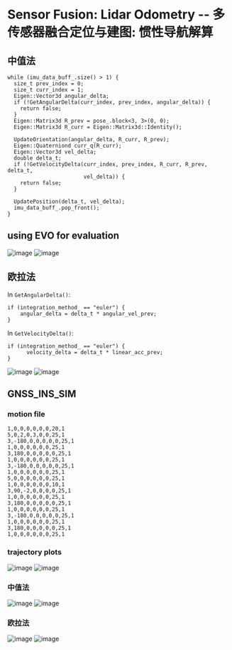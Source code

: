 # Sensor Fusion: Lidar Odometry -- 多传感器融合定位与建图: 惯性导航解算

## 中值法
```
while (imu_data_buff_.size() > 1) {
  size_t prev_index = 0; 
  size_t curr_index = 1; 
  Eigen::Vector3d angular_delta;
  if (!GetAngularDelta(curr_index, prev_index, angular_delta)) {
    return false;
  }
  Eigen::Matrix3d R_prev = pose_.block<3, 3>(0, 0);
  Eigen::Matrix3d R_curr = Eigen::Matrix3d::Identity();

  UpdateOrientation(angular_delta, R_curr, R_prev);
  Eigen::Quaterniond curr_q(R_curr);
  Eigen::Vector3d vel_delta;
  double delta_t;
  if (!GetVelocityDelta(curr_index, prev_index, R_curr, R_prev, delta_t,
                        vel_delta)) {
    return false;
  }

  UpdatePosition(delta_t, vel_delta);
  imu_data_buff_.pop_front();
}
```
## using EVO for evaluation
![image](https://user-images.githubusercontent.com/11698181/152662207-391f2d49-9a93-4c96-84c9-c2d5c9f09f4a.png)
![image](https://user-images.githubusercontent.com/11698181/152662224-f93ae0d8-c563-4622-97b8-7149cfe7ad04.png)


## 欧拉法
In `GetAngularDelta()`: 
```
if (integration_method_ == "euler") {
    angular_delta = delta_t * angular_vel_prev;  
}
```
In `GetVelocityDelta()`: 
```
if (integration_method_ == "euler") {
      velocity_delta = delta_t * linear_acc_prev;
}
```
![image](https://user-images.githubusercontent.com/11698181/152662590-9976d41f-792f-4fe2-a4d0-b630768d2c6d.png)
![image](https://user-images.githubusercontent.com/11698181/152662594-982aae8b-38b4-40a5-818f-4b70bbad0825.png)

## GNSS_INS_SIM
### motion file 
```
1,0,0,0,0,0,0,20,1
5,0,2,0,3,0,0,25,1
3,-180,0,0,0,0,0,25,1
1,0,0,0,0,0,0,25,1
3,180,0,0,0,0,0,25,1
1,0,0,0,0,0,0,25,1
3,-180,0,0,0,0,0,25,1
1,0,0,0,0,0,0,25,1
5,0,0,0,0,0,0,25,1
1,0,0,0,0,0,0,10,1
3,90,-2,0,0,0,0,25,1
1,0,0,0,0,0,0,25,1
3,180,0,0,0,0,0,25,1
1,0,0,0,0,0,0,25,1
3,-180,0,0,0,0,0,25,1
1,0,0,0,0,0,0,25,1
3,180,0,0,0,0,0,25,1
1,0,0,0,0,0,0,25,1
```
### trajectory plots 
![image](https://user-images.githubusercontent.com/11698181/152671127-407aedb7-754e-458d-ad37-9bf70ccedb4d.png)
![image](https://user-images.githubusercontent.com/11698181/152671143-5059dbfc-40e0-4b59-a129-2df5bdc5f1dc.png)

### 中值法
![image](https://user-images.githubusercontent.com/11698181/152671337-d617b1c6-099d-418d-99cc-6549d69ac5d6.png)
![image](https://user-images.githubusercontent.com/11698181/152671353-c655b4c9-61ad-49f9-9aa6-42840a2d65cd.png)

### 欧拉法 
![image](https://user-images.githubusercontent.com/11698181/152671634-04275dfd-336d-40d6-bbcd-506e0f690255.png)
![image](https://user-images.githubusercontent.com/11698181/152671645-535457e7-d67f-4ce4-b624-97b2dffb9c3a.png)



